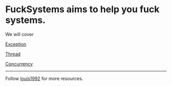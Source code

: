 FuckSystems aims to help you fuck systems.
=======

We will cover

[Exception](./exception.md)

[Thread](./thread.md)

[Concurrency](./concurrency.md)


***
Follow [louis1992](https://github.com/gzc) for more resources.